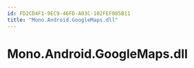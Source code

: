 ```yaml
---
id: FD2CD4F1-9EC9-46FD-A03C-102FEF085B11
title: "Mono.Android.GoogleMaps.dll"
---
```


# Mono.Android.GoogleMaps.dll
